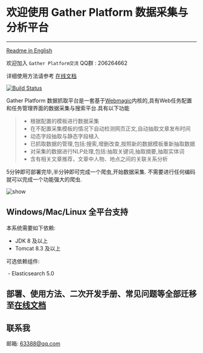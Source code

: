 # 欢迎使用 Gather Platform 数据采集与分析平台

------

[Readme in English](https://github.com/gsh199449/spider/tree/master/doc/README-en.md)

欢迎加入 `Gather Platform交流` QQ群 : 206264662

详细使用方法请参考 [在线文档](https://gsh199449.github.io/gather_platform_pages/)
 
[![Build Status](https://travis-ci.org/gsh199449/spider.svg?branch=master)](https://travis-ci.org/gsh199449/spider)

Gather Platform 数据抓取平台是一套基于[Webmagic](https://github.com/code4craft/webmagic)内核的,具有Web任务配置和任务管理界面的数据采集与搜索平台.具有以下功能

> * 根据配置的模板进行数据采集
> * 在不配置采集模板的情况下自动检测网页正文,自动抽取文章发布时间
> * 动态字段抽取与静态字段植入
> * 已抓取数据的管理,包括:搜索,增删改查,按照新的数据模板重新抽取数据
> * 对采集的数据进行NLP处理,包括:抽取关键词,抽取摘要,抽取实体词
> * 含有相关文章推荐，文章中人物、地点之间的关联关系分析

5分钟即可部署完毕,半分钟即可完成一个爬虫,开始数据采集.
不需要进行任何编码就可以完成一个功能强大的爬虫.

<img src="https://github.com/gsh199449/spider/blob/master/doc/imgs/show.gif?raw=true" alt="show"/>

## Windows/Mac/Linux 全平台支持

本系统需要如下依赖:

 - JDK 8 及以上
 - Tomcat 8.3 及以上

可选依赖组件:

  - Elasticsearch 5.0

## 部署、使用方法、二次开发手册、常见问题等全部迁移至[在线文档](https://gsh199449.github.io/gather_platform_pages/)

## 联系我

邮箱: 63388@qq.com
